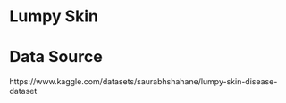 <h1>Lumpy Skin</h1>
<h1>Data Source</h1>
<a>https://www.kaggle.com/datasets/saurabhshahane/lumpy-skin-disease-dataset</a>
